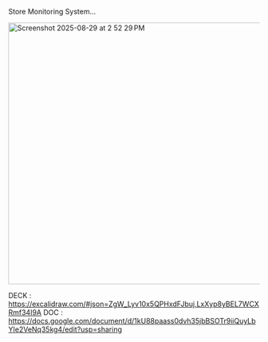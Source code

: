 Store Monitoring System...

<img width="1340" height="525" alt="Screenshot 2025-08-29 at 2 52 29 PM" src="https://github.com/user-attachments/assets/f2bf6bd9-6066-4c29-a566-ca2c05e406af" />






DECK : https://excalidraw.com/#json=ZgW_Lyv10x5QPHxdFJbuj,LxXyp8yBEL7WCXRmf34I9A
DOC : https://docs.google.com/document/d/1kU88paass0dvh35jbBSOTr9iiQuyLbYIe2VeNq35kg4/edit?usp=sharing
